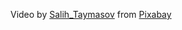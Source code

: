 Video by <a href="https://pixabay.com/users/salih_taymasov-22209648/?utm_source=link-attribution&utm_medium=referral&utm_campaign=video&utm_content=90073">Salih_Taymasov</a> from <a href="https://pixabay.com//?utm_source=link-attribution&utm_medium=referral&utm_campaign=video&utm_content=90073">Pixabay</a>
